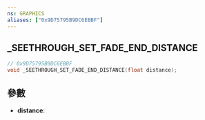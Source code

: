 ```yaml
---
ns: GRAPHICS
aliases: ["0x9D75795B9DC6EBBF"]
---
```

## _SEETHROUGH_SET_FADE_END_DISTANCE

```c
// 0x9D75795B9DC6EBBF
void _SEETHROUGH_SET_FADE_END_DISTANCE(float distance);
```


## 參數
* **distance**: 


